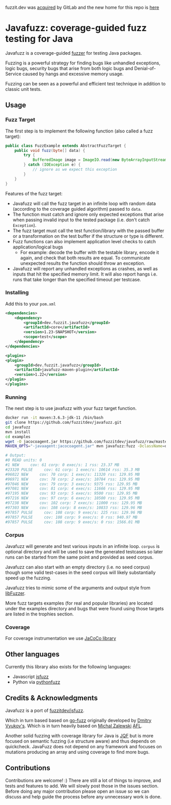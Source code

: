 fuzzit.dev was [acquired](https://about.gitlab.com/press/releases/2020-06-11-gitlab-acquires-peach-tech-and-fuzzit-to-expand-devsecops-offering.html) by GitLab and the new home for this repo is [here](https://gitlab.com/gitlab-org/security-products/analyzers/fuzzers/javafuzz)

# Javafuzz: coverage-guided fuzz testing for Java

Javafuzz is a coverage-guided [fuzzer](https://developer.mozilla.org/en-US/docs/Glossary/Fuzzing) 
for testing Java packages.

Fuzzing is a powerful strategy for finding bugs like unhandled exceptions, logic bugs,
security bugs that arise from both logic bugs and Denial-of-Service caused by hangs and excessive memory usage.

Fuzzing can be seen as a powerful and efficient test technique in addition to classic unit tests.


## Usage

### Fuzz Target

The first step is to implement the following function (also called a fuzz target):

```java
public class FuzzExample extends AbstractFuzzTarget {
    public void fuzz(byte[] data) {
        try {
            BufferedImage image = ImageIO.read(new ByteArrayInputStream(data));
        } catch (IOException e) {
            // ignore as we expect this exception
        }
    }
}
```

Features of the fuzz target:

* Javafuzz will call the fuzz target in an infinite loop with random data (according to the coverage guided algorithm) passed to `data`.
* The function must catch and ignore only expected exceptions that arise when passing invalid input to the tested package (i.e. don't catch `Exception`).
* The fuzz target must call the test function/library with the passed buffer or a transformation on the test buffer 
if the structure or type is different.
* Fuzz functions can also implement application level checks to catch application/logical bugs
  * For example: decode the buffer with the testable library, encode it again, and check that both results are equal.
  To communicate unexpected results the function should throw an exception.
* Javafuzz will report any unhandled exceptions as crashes, as well as inputs that hit the specified memory limit. It will also report hangs i.e. runs that take longer than the specified timeout per testcase.

### Installing

Add this to your `pom.xml`

```xml
<dependencies>
	<dependency>
		<groupId>dev.fuzzit.javafuzz</groupId>
		<artifactId>core</artifactId>
		<version>1.23-SNAPSHOT</version>
		<scope>test</scope>
	</dependency>
</dependencies>

<plugins>
<plugin>
	<groupId>dev.fuzzit.javafuzz</groupId>
	<artifactId>javafuzz-maven-plugin</artifactId>
	<version>1.22</version>
</plugin>
</plugins>
```

### Running

The next step is to use javafuzz with your fuzz target function.

```bash
docker run -it maven:3.6.3-jdk-11 /bin/bash
git clone https://github.com/fuzzitdev/javafuzz.git
cd javafuzz
mvn install
cd examples
wget -O jacocoagent.jar https://github.com/fuzzitdev/javafuzz/raw/master/javafuzz-maven-plugin/src/main/resources/jacocoagent-exp.jar
MAVEN_OPTS="-javaagent:jacocoagent.jar" mvn javafuzz:fuzz -DclassName=dev.fuzzit.javafuzz.examples.FuzzYaml
```

```bash
# Output:
#0 READ units: 0
#1 NEW     cov: 61 corp: 0 exec/s: 1 rss: 23.37 MB
#23320 PULSE     cov: 61 corp: 1 exec/s: 10614 rss: 35.3 MB
#96022 NEW     cov: 70 corp: 1 exec/s: 11320 rss: 129.95 MB
#96971 NEW     cov: 78 corp: 2 exec/s: 10784 rss: 129.95 MB
#97046 NEW     cov: 79 corp: 3 exec/s: 9375 rss: 129.95 MB
#97081 NEW     cov: 81 corp: 4 exec/s: 11666 rss: 129.95 MB
#97195 NEW     cov: 93 corp: 5 exec/s: 9500 rss: 129.95 MB
#97216 NEW     cov: 97 corp: 6 exec/s: 10500 rss: 129.95 MB
#97238 NEW     cov: 102 corp: 7 exec/s: 11000 rss: 129.95 MB
#97303 NEW     cov: 108 corp: 8 exec/s: 10833 rss: 129.96 MB
#97857 PULSE     cov: 108 corp: 9 exec/s: 225 rss: 129.96 MB
#97857 PULSE     cov: 108 corp: 9 exec/s: 0 rss: 940.97 MB
#97857 PULSE     cov: 108 corp: 9 exec/s: 0 rss: 1566.01 MB
```

### Corpus

Javafuzz will generate and test various inputs in an infinite loop.
`corpus` is optional directory and will be used to save the generated testcases so
later runs can be started from the same point and provided as seed corpus.

Javafuzz can also start with an empty directory (i.e. no seed corpus) though some
valid test-cases in the seed corpus will likely substantially speed up the fuzzing.  

Javafuzz tries to mimic some of the arguments and output style from [libFuzzer](https://llvm.org/docs/LibFuzzer.html).

More fuzz targets examples (for real and popular libraries) are located under the examples directory and
bugs that were found using those targets are listed in the trophies section.

### Coverage

For coverage instrumentation we use [JaCoCo library](https://github.com/jacoco/jacoco)


## Other languages

Currently this library also exists for the following languages:
* Javascript [jsfuzz](https://github.com/fuzzitdev/jsfuzz)
* Python via [pythonfuzz](https://github.com/fuzzitdev/pythonfuzz)

## Credits & Acknowledgments

Javafuzz is a port of [fuzzitdev/jsfuzz](https://github.com/fuzzitdev/jsfuzz).

Which in turn based based on [go-fuzz](https://github.com/dvyukov/go-fuzz) originally developed by [Dmitry Vyukov's](https://twitter.com/dvyukov).
Which is in turn heavily based on [Michal Zalewski](https://twitter.com/lcamtuf) [AFL](http://lcamtuf.coredump.cx/afl/).

Another solid fuzzing with coverage library for Java is [JQF](https://github.com/rohanpadhye/jqf) but is more
focused on semantic fuzzing (i.e structure aware) and thus depends on quickcheck. JavaFuzz does not 
depend on any framework and focuses on mutations producing an array and using coverage to find more bugs.

## Contributions

Contributions are welcome! :)
There are still a lot of things to improve, and tests and features to add.
We will slowly post those in the issues section.
Before doing any major contribution please open an issue so we can discuss
and help guide the process before any unnecessary work is done.

